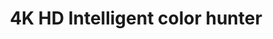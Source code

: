 ---
id: 1
pubDate: 2024-03-19
title: "4K HD Intelligent color hunter"
description: "Experience the pinnacle of surveillance technology with the 4K HD Intelligent Color Hunter UNV Camera. Engineered to deliver unparalleled clarity, precision, and reliability, this cutting-edge camera redefines what's possible in video surveillance."
cardImage: "../../assets/images/insights/uni.jpeg"
cardImageAlt: "Top view mechanical tools arrangement"
contents: [
        "High quality image with 8MP,1/1.8CMOS sensor",
"3840*2160@30fps in the main stream",
"Ultra 265, H.265, H.264, MJPEG",
"Smart intrusion prevention, support false alarm filtering, include Cross Line, Intrusion, Enter Area, Leave Area detection",
"LightHunter technology ensures ultra-high image quality in low illumination environment",
"Up to 120 dB Optical WDR (Wide Dynamic Range)",
"Audio 1 in and 1 out, Alarm 2 in and 1 out",
"Smart IR, up to 100m(328ft) IR distance",

]
---